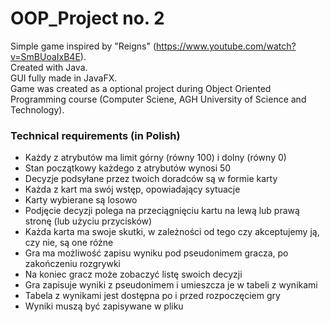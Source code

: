 # OOP_Project no. 2

Simple game inspired by "Reigns" (https://www.youtube.com/watch?v=SmBUoaIxB4E).  
Created with Java.  
GUI fully made in JavaFX.  
Game was created as a optional project during Object Oriented Programming course (Computer Sciene, AGH University of Science and Technology). 


### Technical requirements (in Polish)
* Każdy z atrybutów ma limit górny (równy 100) i dolny (równy 0)
* Stan początkowy każdego z atrybutów wynosi 50
* Decyzje podsyłane przez twoich doradców są w formie karty
* Każda z kart ma swój wstęp, opowiadający sytuacje
* Karty wybierane są losowo
* Podjęcie decyzji polega na przeciągnięciu kartu na lewą lub prawą stronę (lub użyciu przycisków)
* Każda karta ma swoje skutki, w zależności od tego czy akceptujemy ją, czy nie, są one różne
* Gra ma możliwość zapisu wyniku pod pseudonimem gracza, po zakończeniu rozgrywki
* Na koniec gracz może zobaczyć listę swoich decyzji
* Gra zapisuje wyniki z pseudonimem i umieszcza je w tabeli z wynikami
* Tabela z wynikami jest dostępna po i przed rozpoczęciem gry
* Wyniki muszą być zapisywane w pliku
